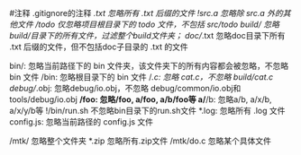 <!--
 * @Author: wangyunbo
 * @Date: 2021-09-10 19:01:16
 * @LastEditors: wangyunbo
 * @LastEditTime: 2021-09-10 19:01:17
 * @FilePath: \dayByday\git\ignore.md
 * @Description: file content
-->
#注释           .gitignore的注释
*.txt           忽略所有 .txt 后缀的文件
!src.a          忽略除 src.a 外的其他文件
/todo           仅忽略项目根目录下的 todo 文件，不包括 src/todo
build/          忽略 build/目录下的所有文件，过滤整个build文件夹；
doc/*.txt       忽略doc目录下所有 .txt 后缀的文件，但不包括doc子目录的 .txt 的文件
 
bin/:           忽略当前路径下的 bin 文件夹，该文件夹下的所有内容都会被忽略，不忽略 bin 文件
/bin:           忽略根目录下的 bin 文件
/*.c:           忽略 cat.c，不忽略 build/cat.c
debug/*.obj:    忽略debug/io.obj，不忽略 debug/common/io.obj和tools/debug/io.obj
**/foo:         忽略/foo, a/foo, a/b/foo等
a/**/b:         忽略a/b, a/x/b, a/x/y/b等
!/bin/run.sh    不忽略bin目录下的run.sh文件
*.log:          忽略所有 .log 文件
config.js:      忽略当前路径的 config.js 文件
 
/mtk/           忽略整个文件夹
*.zip           忽略所有.zip文件
/mtk/do.c       忽略某个具体文件